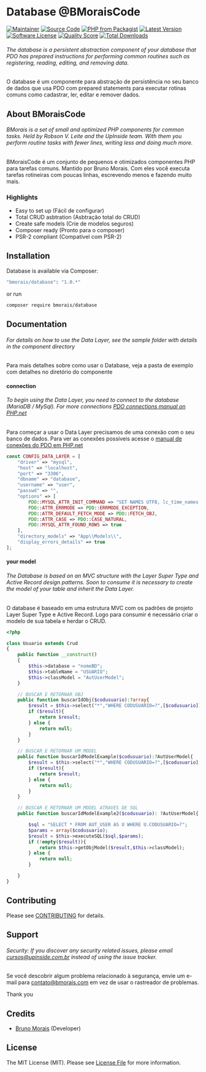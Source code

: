# Database @BMoraisCode

[![Maintainer](http://img.shields.io/badge/maintainer-@brunomoraisti-blue.svg?style=flat-square)](https://twitter.com/brunomoraisti)
[![Source Code](http://img.shields.io/badge/source-bmorais/database-blue.svg?style=flat-square)](https://github.com/brunomoraisti/database)
[![PHP from Packagist](https://img.shields.io/packagist/php-v/bmorais/database.svg?style=flat-square)](https://packagist.org/packages/bmorais/database)
[![Latest Version](https://img.shields.io/github/release/brunomoraisti/php-database.svg?style=flat-square)](https://github.com/brunomoraisti/database/releases)
[![Software License](https://img.shields.io/badge/license-MIT-brightgreen.svg?style=flat-square)](LICENSE)
[![Quality Score](https://img.shields.io/scrutinizer/g/brunomoraisti/php-database.svg?style=flat-square)](https://scrutinizer-ci.com/g/brunomoraisti/php-database)
[![Total Downloads](https://img.shields.io/packagist/dt/bmorais/database.svg?style=flat-square)](https://packagist.org/packages/bmorais/database)

###### The database is a persistent abstraction component of your database that PDO has prepared instructions for performing common routines such as registering, reading, editing, and removing data.

O database é um componente para abstração de persistência no seu banco de dados que usa PDO com prepared statements
para executar rotinas comuns como cadastrar, ler, editar e remover dados.

## About BMoraisCode

###### BMorais is a set of small and optimized PHP components for common tasks. Held by Robson V. Leite and the UpInside team. With them you perform routine tasks with fewer lines, writing less and doing much more.

BMoraisCode é um conjunto de pequenos e otimizados componentes PHP para tarefas comuns. Mantido por Bruno Morais. Com eles você executa tarefas rotineiras com poucas linhas, escrevendo menos e fazendo muito mais.

### Highlights

- Easy to set up (Fácil de configurar)
- Total CRUD asbtration (Asbtração total do CRUD)
- Create safe models (Crie de modelos seguros)
- Composer ready (Pronto para o composer)
- PSR-2 compliant (Compatível com PSR-2)

## Installation

Database is available via Composer:

```bash
"bmorais/database": "1.0.*"
```

or run

```bash
composer require bmorais/database
```

## Documentation

###### For details on how to use the Data Layer, see the sample folder with details in the component directory

Para mais detalhes sobre como usar o Database, veja a pasta de exemplo com detalhes no diretório do componente

#### connection

###### To begin using the Data Layer, you need to connect to the database (MariaDB / MySql). For more connections [PDO connections manual on PHP.net](https://www.php.net/manual/pt_BR/pdo.drivers.php)

Para começar a usar o Data Layer precisamos de uma conexão com o seu banco de dados. Para ver as conexões possíveis
acesse o [manual de conexões do PDO em PHP.net](https://www.php.net/manual/pt_BR/pdo.drivers.php)

```php
const CONFIG_DATA_LAYER = [
    "driver" => "mysql",
    "host" => "localhost",
    "port" => "3306",
    "dbname" => "database",
    "username" => "user",
    "passwd" => "",
    "options" => [
        PDO::MYSQL_ATTR_INIT_COMMAND => "SET NAMES UTF8, lc_time_names = 'pt_BR'",
        PDO::ATTR_ERRMODE => PDO::ERRMODE_EXCEPTION,
        PDO::ATTR_DEFAULT_FETCH_MODE => PDO::FETCH_OBJ,
        PDO::ATTR_CASE => PDO::CASE_NATURAL,
        PDO::MYSQL_ATTR_FOUND_ROWS => true
    ],
    "directory_models" => "App\\Models\\",
    "display_errors_details" => true
];
```

#### your model

###### The Database is based on an MVC structure with the Layer Super Type and Active Record design patterns. Soon to consume it is necessary to create the model of your table and inherit the Data Layer.

O database é baseado em uma estrutura MVC com os padrões de projeto Layer Super Type e Active Record. Logo para
consumir é necessário criar o modelo de sua tabela e herdar o CRUD.

```php
<?php

class Usuario extends Crud
{
    public function __construct()
    {
        $this->database = "nomeBD";
        $this->tableName = "USUARIO";
        $this->classModel = "AutUserModel";
    }

    // BUSCAR E RETORNAR OBJ
    public function buscarIdObj($codusuario):?array{
        $result = $this->select("*","WHERE CODUSUARIO=?",[$codusuario]);
        if ($result){
            return $result;
        } else {
            return null;
        }
    }

    // BUSCAR E RETORNAR UM MODEL
    public function buscarIdModelExample($codusuario):?AutUserModel{
        $result = $this->select("*","WHERE CODUSUARIO=?",[$codusuario], true);
        if ($result){
            return $result;
        } else {
            return null;
        }
    }

    // BUSCAR E RETORNAR UM MODEL ATRAVES DE SQL
    public function buscarIdModelExample2($codusuario): ?AutUserModel{

        $sql = "SELECT * FROM AUT_USER AS U WHERE U.CODUSUARIO=?";
        $params = array($codusuario);
        $result = $this->executeSQL($sql,$params);
        if (!empty($result)){
            return $this->getObjModel($result,$this->classModel);
        } else {
            return null;
        }

    }
}
```

## Contributing

Please see [CONTRIBUTING](https://github.com/brunomoraisti/database/blob/master/CONTRIBUTING.md) for details.

## Support

###### Security: If you discover any security related issues, please email cursos@upinside.com.br instead of using the issue tracker.

Se você descobrir algum problema relacionado à segurança, envie um e-mail para contato@bmorais.com em vez de usar o
rastreador de problemas.

Thank you

## Credits

- [Bruno Morais](https://github.com/brunomoraisti) (Developer)

## License

The MIT License (MIT). Please see [License File](https://github.com/brunomoraisti/database/blob/master/LICENSE) for more
information.